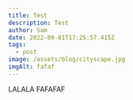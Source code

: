 ```yaml
---
title: Test
description: Test
author: Sam
date: 2022-09-01T17:25:57.415Z
tags:
  - post
image: /assets/blog/cityscape.jpg
imgAlt: fafaf
---
```

LALALA FAFAFAF